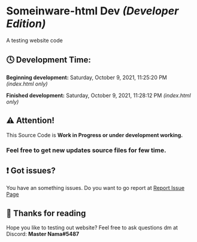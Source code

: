 # Someinware-html Dev _(Developer Edition)_
A testing website code

## 🕓 Development Time:
**Beginning development:** Saturday, October 9, 2021, 11:25:20 PM _(index.html only)_

**Finished development:** Saturday, October 9, 2021, 11:28:12 PM _(index.html only)_

## ⚠ Attention!
This Source Code is __Work in Progress or under development working.__

### Feel free to get new updates source files for few time.

## ❗ Got issues?
You have an something issues. Do you want to go report at [Report Issue Page](https://github.com/MasterNama17083/Someinware-html/issues)

## 💬 Thanks for reading
Hope you like to testing out website? Feel free to ask questions dm at Discord: **Master Nama#5487**


